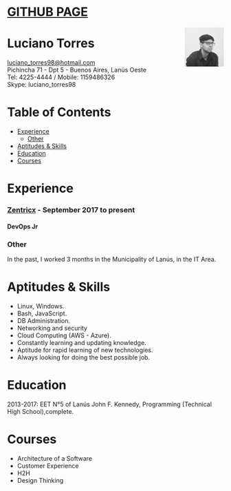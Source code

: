 # [GITHUB PAGE]
<img alt="profile" width="18%" src="assets/images/profile.jpeg" align="right"/>

# Luciano Torres 

luciano_torres98@hotmail.com\
Pichincha 71 - Dpt 5 - Buenos Aires, Lanús Oeste\
Tel: 4225-4444 / Mobile: 1159486326\
Skype: luciano_torres98

# Table of Contents
- [Experience](#experience)
   - [Other](#other)
- [Aptitudes & Skills](#aptitudes--skills)
- [Education](#education)
- [Courses](#courses)

# Experience

### [Zentricx] - September 2017 to present

#### DevOps Jr


### Other
In the past, I worked 3 months in the Municipality of Lanús, in the IT Area.

# Aptitudes & Skills

* Linux, Windows.
* Bash, JavaScript.
* DB Administration.
* Networking and security
* Cloud Computing (AWS - Azure).
* Constantly learning and updating knowledge.
* Aptitude for rapid learning of new technologies.
* Always looking for doing the best possible job.


# Education

2013-2017: EET N°5 of Lanús John F. Kennedy, Programming (Technical High School),complete.


# Courses

* Architecture of a Software
* Customer Experience
* H2H
* Design Thinking

[Linkedin]: https://ar.linkedin.com/in/ltorres/
[Zentricx]: http://www.zentricx.com
[GITHUB PAGE]: https://luchotxrres.github.io/CV/
